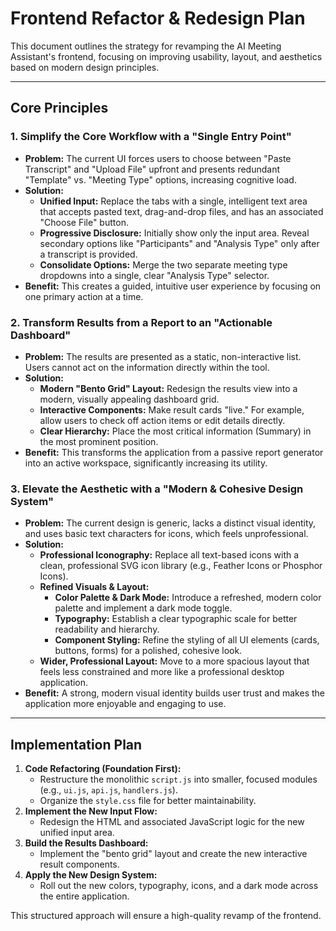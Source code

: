 # Frontend Refactor & Redesign Plan

This document outlines the strategy for revamping the AI Meeting Assistant's frontend, focusing on improving usability, layout, and aesthetics based on modern design principles.

---

## Core Principles

### 1. Simplify the Core Workflow with a "Single Entry Point"

*   **Problem:** The current UI forces users to choose between "Paste Transcript" and "Upload File" upfront and presents redundant "Template" vs. "Meeting Type" options, increasing cognitive load.
*   **Solution:**
    *   **Unified Input:** Replace the tabs with a single, intelligent text area that accepts pasted text, drag-and-drop files, and has an associated "Choose File" button.
    *   **Progressive Disclosure:** Initially show only the input area. Reveal secondary options like "Participants" and "Analysis Type" only after a transcript is provided.
    *   **Consolidate Options:** Merge the two separate meeting type dropdowns into a single, clear "Analysis Type" selector.
*   **Benefit:** This creates a guided, intuitive user experience by focusing on one primary action at a time.

### 2. Transform Results from a Report to an "Actionable Dashboard"

*   **Problem:** The results are presented as a static, non-interactive list. Users cannot act on the information directly within the tool.
*   **Solution:**
    *   **Modern "Bento Grid" Layout:** Redesign the results view into a modern, visually appealing dashboard grid.
    *   **Interactive Components:** Make result cards "live." For example, allow users to check off action items or edit details directly.
    *   **Clear Hierarchy:** Place the most critical information (Summary) in the most prominent position.
*   **Benefit:** This transforms the application from a passive report generator into an active workspace, significantly increasing its utility.

### 3. Elevate the Aesthetic with a "Modern & Cohesive Design System"

*   **Problem:** The current design is generic, lacks a distinct visual identity, and uses basic text characters for icons, which feels unprofessional.
*   **Solution:**
    *   **Professional Iconography:** Replace all text-based icons with a clean, professional SVG icon library (e.g., Feather Icons or Phosphor Icons).
    *   **Refined Visuals & Layout:**
        *   **Color Palette & Dark Mode:** Introduce a refreshed, modern color palette and implement a dark mode toggle.
        *   **Typography:** Establish a clear typographic scale for better readability and hierarchy.
        *   **Component Styling:** Refine the styling of all UI elements (cards, buttons, forms) for a polished, cohesive look.
    *   **Wider, Professional Layout:** Move to a more spacious layout that feels less constrained and more like a professional desktop application.
*   **Benefit:** A strong, modern visual identity builds user trust and makes the application more enjoyable and engaging to use.

---

## Implementation Plan

1.  **Code Refactoring (Foundation First):**
    *   Restructure the monolithic `script.js` into smaller, focused modules (e.g., `ui.js`, `api.js`, `handlers.js`).
    *   Organize the `style.css` file for better maintainability.
2.  **Implement the New Input Flow:**
    *   Redesign the HTML and associated JavaScript logic for the new unified input area.
3.  **Build the Results Dashboard:**
    *   Implement the "bento grid" layout and create the new interactive result components.
4.  **Apply the New Design System:**
    *   Roll out the new colors, typography, icons, and a dark mode across the entire application.

This structured approach will ensure a high-quality revamp of the frontend. 